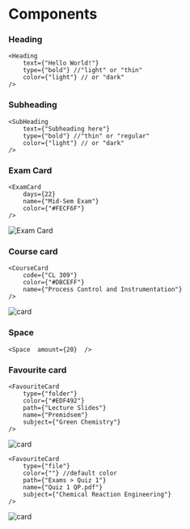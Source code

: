 # Components

### Heading

```
<Heading
	text={"Hello World!"}
	type={"bold"} //"light" or "thin"
	color={"light"} // or "dark"
/>
```

### Subheading

```
<SubHeading
	text={"Subheading here"}
	type={"bold"} //"thin" or "regular"
	color={"light"} // or "dark"
/>
```

### Exam Card

```
<ExamCard
	days={22}
	name={"Mid-Sem Exam"}
	color={"#FECF6F"}
/>
```

![Exam Card](https://i.postimg.cc/MKLfZ8Gq/Screenshot-2022-12-04-at-14-42-17.png)

### Course card

```
<CourseCard
	code={"CL 309"}
	color={"#DBCEFF"}
	name={"Process Control and Instrumentation"}
/>
```

![card](https://i.postimg.cc/DwVsdT35/Screenshot-2022-12-04-at-14-48-00.png)

### Space

```
<Space  amount={20}  />
```

### Favourite card

```
<FavouriteCard
	type={"folder"}
	color={"#EDF492"}
	path={"Lecture Slides"}
	name={"Premidsem"}
	subject={"Green Chemistry"}
/>
```

![card](https://i.postimg.cc/Gm7828xB/Screenshot-2022-12-04-at-14-50-14.png)

```
<FavouriteCard
	type={"file"}
	color={""} //default color
	path={"Exams > Quiz 1"}
	name={"Quiz 1 QP.pdf"}
	subject={"Chemical Reaction Engineering"}
/>
```

![card](https://i.postimg.cc/DwM0FV7L/Screenshot-2022-12-04-at-14-50-11.png)
